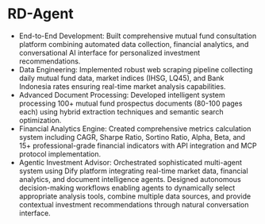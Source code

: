# RD-Agent
 
- End-to-End Development: Built comprehensive mutual fund consultation platform combining automated data collection, financial analytics, and conversational AI interface for personalized investment recommendations.
- Data Engineering: Implemented robust web scraping pipeline collecting daily mutual fund data, market indices (IHSG, LQ45), and Bank Indonesia rates ensuring real-time market analysis capabilities.
- Advanced Document Processing: Developed intelligent system processing 100+ mutual fund prospectus documents (80-100 pages each) using hybrid extraction techniques and semantic search optimization.
- Financial Analytics Engine: Created comprehensive metrics calculation system including CAGR, Sharpe Ratio, Sortino Ratio, Alpha, Beta, and 15+ professional-grade financial indicators with API integration and MCP protocol implementation.
- Agentic Investment Advisor: Orchestrated sophisticated multi-agent system using Dify platform integrating real-time market data, financial analytics, and document intelligence agents. Designed autonomous decision-making workflows enabling agents to dynamically select appropriate analysis tools, combine multiple data sources, and provide contextual investment recommendations through natural conversation interface.
